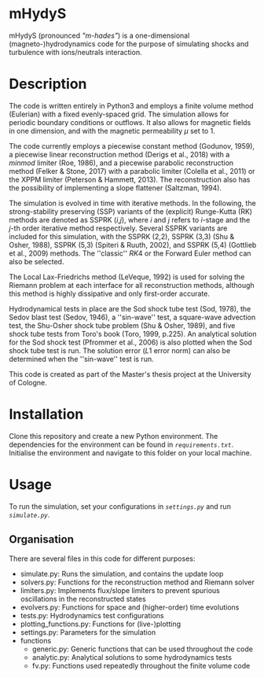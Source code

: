 # mHydyS
mHydyS (pronounced *"m-hades"*) is a one-dimensional (magneto-)hydrodynamics code for the purpose of simulating shocks and turbulence with ions/neutrals interaction.

# Description
The code is written entirely in Python3 and employs a finite volume method (Eulerian) with a fixed evenly-spaced grid. The simulation allows for periodic boundary conditions or outflows. It also allows for magnetic fields in one dimension, and with the magnetic permeability $\mu$ set to $1$.

The code currently employs a piecewise constant method (Godunov, $1959$), a piecewise linear reconstruction method (Derigs et al., $2018$) with a *minmod* limiter (Roe, $1986$), and a piecewise parabolic reconstruction method (Felker & Stone, $2017$) with a parabolic limiter (Colella et al., $2011$) or the XPPM limiter (Peterson & Hammett, $2013$). The reconstruction also has the possibility of implementing a slope flattener (Saltzman, $1994$).

The simulation is evolved in time with iterative methods. In the following, the strong-stability preserving (SSP) variants of the (explicit) Runge-Kutta (RK) methods are denoted as SSPRK (*i*,*j*), where *i* and *j* refers to *i*-stage and the *j*-th order iterative method respectively. Several SSPRK variants are included for this simulation, with the SSPRK ($2$,$2$), SSPRK ($3$,$3$) (Shu & Osher, $1988$), SSPRK ($5$,$3$) (Spiteri & Ruuth, $2002$), and SSPRK ($5$,$4$) (Gottlieb et al., $2009$) methods. The ''classic'' $RK4$ or the Forward Euler method can also be selected.

The Local Lax-Friedrichs method (LeVeque, $1992$) is used for solving the Riemann problem at each interface for all reconstruction methods, although this method is highly dissipative and only first-order accurate.

Hydrodynamical tests in place are the Sod shock tube test (Sod, $1978$), the Sedov blast test (Sedov, $1946$), a ''sin-wave'' test, a square-wave advection test, the Shu-Osher shock tube problem (Shu & Osher, $1989$), and five shock tube tests from Toro's book (Toro, $1999$, p.$225$). An analytical solution for the Sod shock test (Pfrommer et al., $2006$) is also plotted when the Sod shock tube test is run. The solution error ($L1$ error norm) can also be determined when the ''sin-wave'' test is run.

This code is created as part of the Master's thesis project at the University of Cologne.

# Installation
Clone this repository and create a new Python environment. The dependencies for the environment can be found in *`requirements.txt`*. Initialise the environment and navigate to this folder on your local machine.

# Usage
To run the simulation, set your configurations in *`settings.py`* and run *`simulate.py`*.

## Organisation
There are several files in this code for different purposes:

- simulate.py: Runs the simulation, and contains the update loop
- solvers.py: Functions for the reconstruction method and Riemann solver
- limiters.py: Implements flux/slope limiters to prevent spurious oscillations in the reconstructed states
- evolvers.py: Functions for space and (higher-order) time evolutions
- tests.py: Hydrodynamics test configurations
- plotting_functions.py: Functions for (live-)plotting
- settings.py: Parameters for the simulation
- functions
    - generic.py: Generic functions that can be used throughout the code
    - analytic.py: Analytical solutions to some hydrodynamics tests
    - fv.py: Functions used repeatedly throughout the finite volume code
